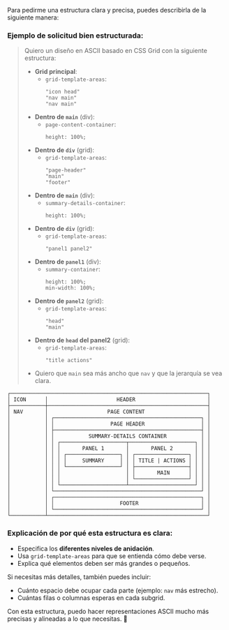Para pedirme una estructura clara y precisa, puedes describirla de la siguiente manera:  

### **Ejemplo de solicitud bien estructurada:**  
> Quiero un diseño en ASCII basado en CSS Grid con la siguiente estructura:  
>
> - **Grid principal**:  
>   - `grid-template-areas`:  
>     ```
>     "icon head"  
>     "nav main"
>     "nav main"  
>     ```
> - **Dentro de `main`** (div):
>   - `page-content-container`:
>     ```
>     height: 100%;
>     ```
> - **Dentro de `div`** (grid):  
>   - `grid-template-areas`:  
>     ```
>     "page-header"  
>     "main"  
>     "footer"
>     ```
> - **Dentro de `main`** (div):
>   - `summary-details-container`:
>     ```
>     height: 100%;
>     ```
> - **Dentro de `div`** (grid):  
>   - `grid-template-areas`:  
>     ```
>     "panel1 panel2"
>     ```
> - **Dentro de `panel1`** (div):  
>   - `summary-container`:  
>     ```
>     height: 100%;
>     min-width: 100%;
>     ```
> - **Dentro de `panel2`** (grid):  
>   - `grid-template-areas`:  
>     ```
>     "head"  
>     "main"  
>     ```
> - **Dentro de `head` del panel2** (grid):  
>   - `grid-template-areas`:  
>     ```
>     "title actions"   
>     ```
> - Quiero que `main` sea más ancho que `nav` y que la jerarquía se vea clara.

```
┌───────────────────────────────────────────────────────────────┐
│ ICON      │                      HEADER                       │
├───────────┼───────────────────────────────────────────────────┤
│ NAV       │                   PAGE CONTENT                    │
│           │ ┌───────────────────────────────────────────────┐ │
│           │ │                  PAGE HEADER                  │ │
│           │ ├───────────────────────────────────────────────┤ │
│           │ │           SUMMARY-DETAILS CONTAINER           │ │
│           │ │ ┌─────────────────────┬─────────────────────┐ │ │
│           │ │ │       PANEL 1       │       PANEL 2       │ │ │
│           │ │ │ ┌─────────────────┐ │ ┌─────────────────┐ │ │ │
│           │ │ │ │     SUMMARY     │ │ │ TITLE | ACTIONS │ │ │ │
│           │ │ │ └─────────────────┘ │ ├─────────────────┤ │ │ │
│           │ │ │                     │ │       MAIN      │ │ │ │
│           │ │ │                     │ └─────────────────┘ │ │ │
│           │ │ └─────────────────────┴─────────────────────┘ │ │
│           │ └───────────────────────────────────────────────┘ │
│           │ ┌───────────────────────────────────────────────┐ │
│           │ │                     FOOTER                    │ │
│           │ └───────────────────────────────────────────────┘ │
└───────────┴───────────────────────────────────────────────────┘
```

### **Explicación de por qué esta estructura es clara:**  
- Especifica los **diferentes niveles de anidación**.  
- Usa `grid-template-areas` para que se entienda cómo debe verse.  
- Explica qué elementos deben ser más grandes o pequeños.  

Si necesitas más detalles, también puedes incluir:  
- Cuánto espacio debe ocupar cada parte (ejemplo: `nav` más estrecho).  
- Cuántas filas o columnas esperas en cada subgrid.  

Con esta estructura, puedo hacer representaciones ASCII mucho más precisas y alineadas a lo que necesitas. 🚀

